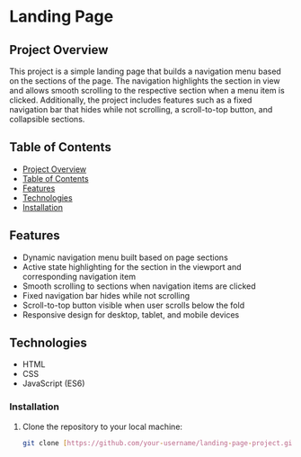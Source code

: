 # Landing Page

## Project Overview

This project is a simple landing page that builds a navigation menu based on the sections of the page. The navigation highlights the section in view and allows smooth scrolling to the respective section when a menu item is clicked. Additionally, the project includes features such as a fixed navigation bar that hides while not scrolling, a scroll-to-top button, and collapsible sections.

## Table of Contents

-   [Project Overview](#project-overview)
-   [Table of Contents](#table-of-contents)
-   [Features](#features)
-   [Technologies](#technologies)
-   [Installation](#installation)

## Features

-   Dynamic navigation menu built based on page sections
-   Active state highlighting for the section in the viewport and corresponding navigation item
-   Smooth scrolling to sections when navigation items are clicked
-   Fixed navigation bar hides while not scrolling
-   Scroll-to-top button visible when user scrolls below the fold
-   Responsive design for desktop, tablet, and mobile devices

## Technologies

-   HTML
-   CSS
-   JavaScript (ES6)

### Installation

1. Clone the repository to your local machine:
    ```bash
    git clone [https://github.com/your-username/landing-page-project.git](https://github.com/Yaman-ashraf/landing-page.git)
    ```
